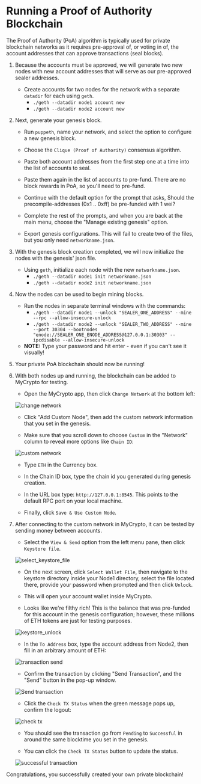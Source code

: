 # Running a Proof of Authority Blockchain

The Proof of Authority (PoA) algorithm is typically used for private blockchain networks as it requires pre-approval of, or voting in of, the account addresses that can approve transactions (seal blocks).  

1. Because the accounts must be approved, we will generate two new nodes with new account addresses that will serve as our pre-approved sealer addresses.

    * Create accounts for two nodes for the network with a separate `datadir` for each using `geth`.
        * `./geth --datadir node1 account new`
        * `./geth --datadir node2 account new`

2. Next, generate your genesis block.

    * Run `puppeth`, name your network, and select the option to configure a new genesis block.

    * Choose the `Clique (Proof of Authority)` consensus algorithm.

    * Paste both account addresses from the first step one at a time into the list of accounts to seal.

    * Paste them again in the list of accounts to pre-fund. There are no block rewards in PoA, so you'll need to pre-fund.

    * Continue with the default option for the prompt that asks, Should the precompile-addresses (0x1 .. 0xff) be pre-funded with 1 wei?

    * Complete the rest of the prompts, and when you are back at the main menu, choose the "Manage existing genesis" option.

    * Export genesis configurations. This will fail to create two of the files, but you only need `networkname.json`.
      

3. With the genesis block creation completed, we will now initialize the nodes with the genesis' json file.

    * Using `geth`, initialize each node with the new `networkname.json`.
        * `./geth --datadir node1 init networkname.json`
        * `./geth --datadir node2 init networkname.json`

4. Now the nodes can be used to begin mining blocks.

    * Run the nodes in separate terminal windows with the commands:
        *  `./geth --datadir node1 --unlock "SEALER_ONE_ADDRESS" --mine --rpc --allow-insecure-unlock`
        *  `./geth --datadir node2 --unlock "SEALER_TWO_ADDRESS" --mine --port 30304 --bootnodes "enode://SEALER_ONE_ENODE_ADDRESS@127.0.0.1:30303" --ipcdisable --allow-insecure-unlock`
    * **NOTE:** Type your password and hit enter - even if you can't see it visually!

5. Your private PoA blockchain should now be running!
    

6. With both nodes up and running, the blockchain can be added to MyCrypto for testing.

    * Open the MyCrypto app, then click `Change Network` at the bottom left:

    ![change network](Images/change-network.png)
    

    * Click "Add Custom Node", then add the custom network information that you set in the genesis.

    * Make sure that you scroll down to choose `Custom` in the "Network" column to reveal more options like `Chain ID`:

    ![custom network](Images/custom-network.png)
    

    * Type `ETH` in the Currency box.

    * In the Chain ID box, type the chain id you generated during genesis creation.

    * In the URL box type: `http://127.0.0.1:8545`.  This points to the default RPC port on your local machine.

    * Finally, click `Save & Use Custom Node`. 
      

7. After connecting to the custom network in MyCrypto, it can be tested by sending money between accounts.

    * Select the `View & Send` option from the left menu pane, then click `Keystore file`.

    ![select_keystore_file](Images/select_keystore_file.png)
    
    
    * On the next screen, click `Select Wallet File`, then navigate to the keystore directory inside your Node1 directory, select the file located there, provide your password when prompted and then click `Unlock`.
    
    * This will open your account wallet inside MyCrypto. 
    
    * Looks like we're filthy rich! This is the balance that was pre-funded for this account in the genesis configuration; however, these millions of ETH tokens are just for testing purposes.   
    
    ![keystore_unlock](Images/keystore_unlock.gif)
    

    * In the `To Address` box, type the account address from Node2, then fill in an arbitrary amount of ETH:

     ![transaction send](Images/transaction-send.png)
    
    
    * Confirm the transaction by clicking "Send Transaction", and the "Send" button in the pop-up window.  
    
    ![Send transaction](Images/send-transaction.gif)
    

    * Click the `Check TX Status` when the green message pops up, confirm the logout:

    ![check tx](Images/check-tx-status.png)
    
    
    * You should see the transaction go from `Pending` to `Successful` in around the same blocktime you set in the genesis.
    
    * You can click the `Check TX Status` button to update the status.
    
    ![successful transaction](Images/transaction-status.png)
    

Congratulations, you successfully created your own private blockchain!